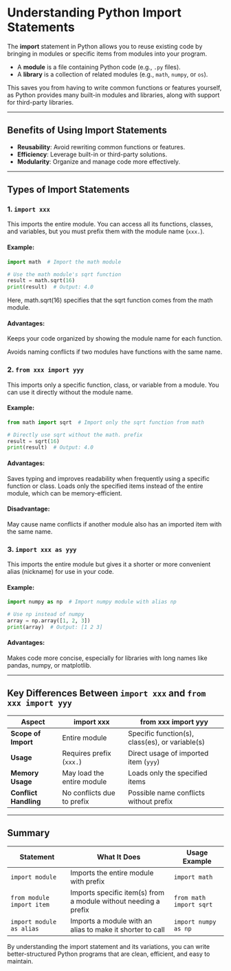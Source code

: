 # Understanding Python Import Statements  

The **import** statement in Python allows you to reuse existing code by bringing in modules or specific items from modules into your program.  

- A **module** is a file containing Python code (e.g., `.py` files).  
- A **library** is a collection of related modules (e.g., `math`, `numpy`, or `os`).  

This saves you from having to write common functions or features yourself, as Python provides many built-in modules and libraries, along with support for third-party libraries.  

---

## Benefits of Using Import Statements  

- **Reusability**: Avoid rewriting common functions or features.  
- **Efficiency**: Leverage built-in or third-party solutions.  
- **Modularity**: Organize and manage code more effectively.  

---

## Types of Import Statements  

### 1. `import xxx`  

This imports the entire module. You can access all its functions, classes, and variables, but you must prefix them with the module name (`xxx.`).  

#### Example:  
```python
import math  # Import the math module

# Use the math module's sqrt function
result = math.sqrt(16)
print(result)  # Output: 4.0
```
Here, math.sqrt(16) specifies that the sqrt function comes from the math module.

#### Advantages:
Keeps your code organized by showing the module name for each function.

Avoids naming conflicts if two modules have functions with the same name.

### 2. `from xxx import yyy`

This imports only a specific function, class, or variable from a module. You can use it directly without the module name.

#### Example:  
```python
from math import sqrt  # Import only the sqrt function from math

# Directly use sqrt without the math. prefix
result = sqrt(16)
print(result)  # Output: 4.0
```
#### Advantages:
Saves typing and improves readability when frequently using a specific function or class.
Loads only the specified items instead of the entire module, which can be memory-efficient.

#### Disadvantage:
May cause name conflicts if another module also has an imported item with the same name.

### 3. `import xxx as yyy`

This imports the entire module but gives it a shorter or more convenient alias (nickname) for use in your code.

#### Example:  
```python
import numpy as np  # Import numpy module with alias np

# Use np instead of numpy
array = np.array([1, 2, 3])
print(array)  # Output: [1 2 3]
```
#### Advantages:
Makes code more concise, especially for libraries with long names like pandas, numpy, or matplotlib.

---

## Key Differences Between `import xxx` and `from xxx import yyy`

| **Aspect**           | **import xxx**                          | **from xxx import yyy**                  |
|-----------------------|-----------------------------------------|------------------------------------------|
| **Scope of Import**   | Entire module                          | Specific function(s), class(es), or variable(s) |
| **Usage**             | Requires prefix (`xxx.`)               | Direct usage of imported item (`yyy`)    |
| **Memory Usage**      | May load the entire module              | Loads only the specified items           |
| **Conflict Handling** | No conflicts due to prefix              | Possible name conflicts without prefix   |

---

## Summary 

| Statement              | What It Does                                      | Usage Example           |
|------------------------|--------------------------------------------------|-------------------------|
| `import module`        | Imports the entire module with prefix            | `import math`           |
| `from module import item` | Imports specific item(s) from a module without needing a prefix | `from math import sqrt` |
| `import module as alias` | Imports a module with an alias to make it shorter to call | `import numpy as np`    |


By understanding the import statement and its variations, you can write better-structured Python programs that are clean, efficient, and easy to maintain.
